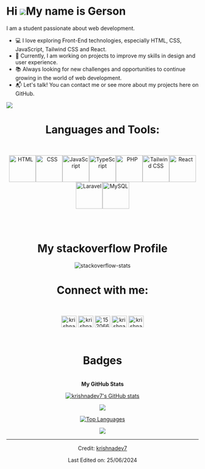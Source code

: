 Hi ![](https://user-images.githubusercontent.com/18350557/176309783-0785949b-9127-417c-8b55-ab5a4333674e.gif)My name is Gerson
==================================================================================================================================
I am a student passionate about web development.

* 💻 I love exploring Front-End technologies, especially HTML, CSS, JavaScript, Tailwind CSS and React.
* 🚀 Currently, I am working on projects to improve my skills in design and user experience.
* 📚 Always looking for new challenges and opportunities to continue growing in the world of web development.
* 📬 Let's talk! You can contact me or see more about my projects here on GitHub.


<a href="https://www.github.com/krishnadev7" target="_blank" rel="noreferrer"><img
src="https://img.shields.io/github/followers/krishnadev7?logo=github&style=for-the-badge&color=ef4444&labelColor=0f172a" /></a>

<h1 align="center">Languages and Tools:</h1>
<br/> 
<p align="center"><img src="https://cdn.jsdelivr.net/npm/devicon@2.14.0/icons/html5/html5-original-wordmark.svg" alt="HTML" width="70" height="70"><img src="https://cdn.jsdelivr.net/npm/devicon@2.14.0/icons/css3/css3-original-wordmark.svg" alt="CSS" width="70" height="70"><img src="https://cdn.jsdelivr.net/npm/devicon@2.14.0/icons/javascript/javascript-original.svg" alt="JavaScript" width="70" height="70"><img src="https://cdn.jsdelivr.net/npm/devicon@2.14.0/icons/typescript/typescript-original.svg" alt="TypeScript" width="70" height="70"><img src="https://cdn.jsdelivr.net/npm/devicon@2.14.0/icons/php/php-original.svg" alt="PHP" width="70" height="70"><img src="https://cdn.jsdelivr.net/npm/devicon@2.14.0/icons/tailwindcss/tailwindcss-original-wordmark.svg" alt="Tailwind CSS" width="70" height="70"><img src="https://cdn.jsdelivr.net/npm/devicon@2.14.0/icons/react/react-original-wordmark.svg" alt="React" width="70" height="70"><img src="https://cdn.jsdelivr.net/npm/devicon@2.14.0/icons/laravel/laravel-plain-wordmark.svg" alt="Laravel" width="70" height="70"><img src="https://cdn.jsdelivr.net/npm/devicon@2.14.0/icons/mysql/mysql-original-wordmark.svg" alt="MySQL" width="70" height="70">

</p>
<br/>  
<br/> 

<h1 align="center">My stackoverflow Profile</h1>

<div align="center">
  
![stackoverflow-stats](https://github-stackoverflow-readme.vercel.app/?userId=15206662)

</div>

<h1 align="center">Connect with me:</h1>
<br/> 
<p align="center">
<a href="https://twitter.com/krishnadev_v_" target="blank"><img align="center" src="https://raw.githubusercontent.com/rahuldkjain/github-profile-readme-generator/master/src/images/icons/Social/twitter.svg" alt="krishnadev_v_" height="30" width="40" /></a>
<a href="https://linkedin.com/in/krishnadevv" target="blank"><img align="center" src="https://raw.githubusercontent.com/rahuldkjain/github-profile-readme-generator/master/src/images/icons/Social/linked-in-alt.svg" alt="krishnadevv" height="30" width="40" /></a>
<a href="https://stackoverflow.com/users/15206662" target="blank"><img align="center" src="https://raw.githubusercontent.com/rahuldkjain/github-profile-readme-generator/master/src/images/icons/Social/stack-overflow.svg" alt="15206662" height="30" width="40" /></a>
<a href="https://instagram.com/krishnadev_v" target="blank"><img align="center" src="https://raw.githubusercontent.com/rahuldkjain/github-profile-readme-generator/master/src/images/icons/Social/instagram.svg" alt="krishnadev_v" height="30" width="40" /></a>
<a href="https://www.leetcode.com/krishnadev7" target="blank"><img align="center" src="https://raw.githubusercontent.com/rahuldkjain/github-profile-readme-generator/master/src/images/icons/Social/leet-code.svg" alt="krishnadev7" height="30" width="40" /></a>
</p>  
<br/> 


<h1 align='center'>Badges</h1>
<br/> 
  <div align='center'>
<b>My GitHub Stats</b>

<a href="http://www.github.com/krishnadev7"><img src="https://github-readme-stats.vercel.app/api?username=krishnadev7&show_icons=true&hide=&count_private=true&title_color=f97316&text_color=a855f7&icon_color=ef4444&bg_color=0f172a&hide_border=true&show_icons=true" alt="krishnadev7's GitHub stats" /></a>
  


<a href="http://www.github.com/krishnadev7"><img src="https://github-readme-streak-stats.herokuapp.com/?user=krishnadev7&stroke=a855f7&background=0f172a&ring=f97316&fire=f97316&currStreakNum=a855f7&currStreakLabel=f97316&sideNums=a855f7&sideLabels=a855f7&dates=a855f7&hide_border=true" /></a>
  
<a href="https://github.com/krishnadev7" align="left"><img src="https://github-readme-stats.vercel.app/api/top-langs/?username=krishnadev7&langs_count=10&title_color=f97316&text_color=a855f7&icon_color=ef4444&bg_color=0f172a&hide_border=true&locale=en&custom_title=Top%20%Languages" alt="Top Languages" /></a>

  
  <div align="center"> <img src="https://komarev.com/ghpvc/?username=krishnadev7&&style=flat-square" align="center" /> </div>


  --------------------------------
  Credit: [krishnadev7](https://github.com/krishnadev7)

  Last Edited on: 25/06/2024
